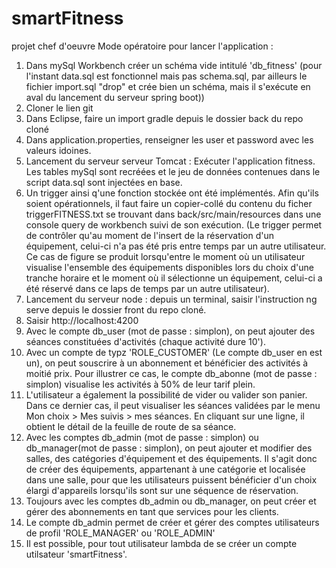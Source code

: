# smartFitness
projet chef d'oeuvre
Mode opératoire pour lancer l'application :
1. Dans mySql Workbench créer un schéma vide intitulé 'db_fitness' (pour l'instant data.sql est fonctionnel mais pas schema.sql, par ailleurs le fichier import.sql "drop" et crée bien un schéma, mais il s'exécute en aval du lancement du serveur spring boot))
2. Cloner le lien git
3. Dans Eclipse, faire un import gradle depuis le dossier back du repo cloné
4. Dans application.properties, renseigner les user et password avec les valeurs idoines.
5. Lancement du serveur serveur Tomcat : Exécuter l'application fitness. Les tables mySql sont recréées et le jeu de données contenues dans le script data.sql sont injectées en base.
6. Un trigger ainsi q'une fonction stockée ont été implémentés. Afin qu'ils soient opérationnels, il faut faire un copier-collé du contenu du ficher triggerFITNESS.txt se trouvant dans back/src/main/resources dans une console query de workbench suivi de son exécution. (Le trigger permet de contrôler qu'au moment de l'insert de la réservation d'un équipement, celui-ci n'a pas été pris entre temps par un autre utilisateur. Ce cas de figure se produit lorsqu'entre le moment où un utilisateur visualise l'ensemble des équipements disponibles lors du choix d'une tranche horaire et le moment où il sélectionne un équipement, celui-ci a été réservé dans ce laps de temps par un autre utilisateur). 
7. Lancement du serveur node : depuis un terminal, saisir l'instruction ng serve depuis le dossier front du repo cloné.
8. Saisir http://localhost:4200
9. Avec le compte db_user (mot de passe : simplon), on peut ajouter des séances constituées d'activités (chaque activité dure 10').
10. Avec un compte de typz 'ROLE_CUSTOMER' (Le compte db_user en est un), on peut souscrire à un abonnement et bénéficier des activités à moitié prix. Pour illustrer ce cas, le compte db_abonne (mot de passe : simplon) visualise les activités à 50% de leur tarif plein.
11. L'utilisateur a également la possibilité de vider ou valider son panier. Dans ce dernier cas, il peut visualiser les séances validées par le menu Mon choix > Mes suivis > mes séances. En cliquant sur une ligne, il obtient le détail de la feuille de route de sa séance.
12. Avec les comptes db_admin (mot de passe : simplon) ou db_manager(mot de passe : simplon), on peut ajouter et modifier des salles, des catégories d'équipement et des équipements. Il s'agit donc de créer des équipements, appartenant à une catégorie et localisée dans une salle,  pour que les utilisateurs puissent bénéficier d'un choix élargi d'appareils lorsqu'ils sont sur une séquence de réservation.
13. Toujours avec les comptes db_admin ou db_manager, on peut créer et gérer des abonnements en tant que services pour les clients.
14. Le compte db_admin permet de créer et gérer des comptes utilisateurs de profil 'ROLE_MANAGER' ou 'ROLE_ADMIN'
15. Il est possible, pour tout utilisateur lambda de se créer un compte utilsateur 'smartFitness'.
